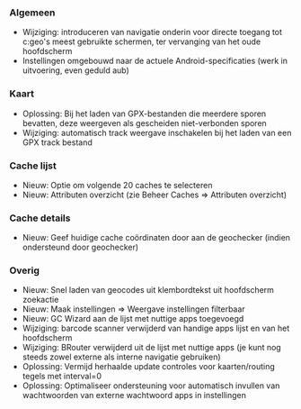 ### Algemeen
- Wijziging: introduceren van navigatie onderin voor directe toegang tot c:geo's meest gebruikte schermen, ter vervanging van het oude hoofdscherm
- Instellingen omgebouwd naar de actuele Android-specificaties (werk in uitvoering, even geduld aub)

### Kaart
- Oplossing: Bij het laden van GPX-bestanden die meerdere sporen bevatten, deze weergeven als gescheiden niet-verbonden sporen
- Wijziging: automatisch track weergave inschakelen bij het laden van een GPX track bestand

### Cache lijst
- Nieuw: Optie om volgende 20 caches te selecteren
- Nieuw: Attributen overzicht (zie Beheer Caches => Attributen overzicht)

### Cache details
- Nieuw: Geef huidige cache coördinaten door aan de geochecker (indien ondersteund door geochecker)

### Overig
- Nieuw: Snel laden van geocodes uit klembordtekst uit hoofdscherm zoekactie
- Nieuw: Maak instellingen => Weergave instellingen filterbaar
- Nieuw: GC Wizard aan de lijst met nuttige apps toegevoegd
- Wijziging: barcode scanner verwijderd van handige apps lijst en van het hoofdscherm
- Wijziging: BRouter verwijderd uit de lijst met nuttige apps (je kunt nog steeds zowel externe als interne navigatie gebruiken)
- Oplossing: Vermijd herhaalde update controles voor kaarten/routing tegels met interval=0
- Oplossing: Optimaliseer ondersteuning voor automatisch invullen van wachtwoorden van externe wachtwoord apps in instellingen
